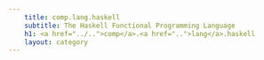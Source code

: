 ```yaml
---
    title: comp.lang.haskell
    subtitle: The Haskell Functional Programming Language
    h1: <a href="../..">comp</a>.<a href="..">lang</a>.haskell
    layout: category
---
```

